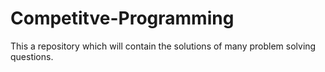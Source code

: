 # Competitve-Programming
This a repository which will contain the solutions of many problem solving questions.
